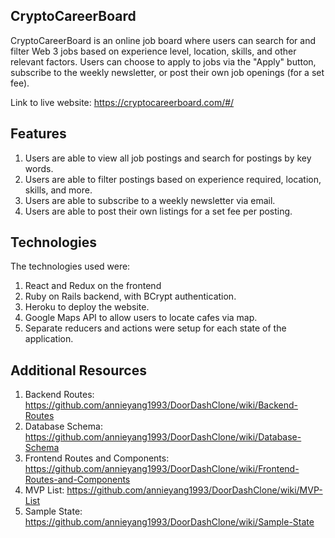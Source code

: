CryptoCareerBoard
----------------------

CryptoCareerBoard is an online job board where users can search for and filter Web 3 jobs based on experience level, location, skills, and other relevant factors. 
Users can choose to apply to jobs via the "Apply" button, subscribe to the weekly newsletter, or post their own job openings (for a set fee). 

Link to live website: https://cryptocareerboard.com/#/

Features
--------------------
1. Users are able to view all job postings and search for postings by key words.
2. Users are able to filter postings based on experience required, location, skills, and more.
3. Users are able to subscribe to a weekly newsletter via email.
4. Users are able to post their own listings for a set fee per posting. 



Technologies
-----------------------
The technologies used were:
1. React and Redux on the frontend
2. Ruby on Rails backend, with BCrypt authentication.
3. Heroku to deploy the website.
4. Google Maps API to allow users to locate cafes via map. 
5. Separate reducers and actions were setup for each state of the application.  

Additional Resources
--------------------------
1. Backend Routes: https://github.com/annieyang1993/DoorDashClone/wiki/Backend-Routes
2. Database Schema: https://github.com/annieyang1993/DoorDashClone/wiki/Database-Schema
3. Frontend Routes and Components: https://github.com/annieyang1993/DoorDashClone/wiki/Frontend-Routes-and-Components
4. MVP List: https://github.com/annieyang1993/DoorDashClone/wiki/MVP-List
5. Sample State: https://github.com/annieyang1993/DoorDashClone/wiki/Sample-State
